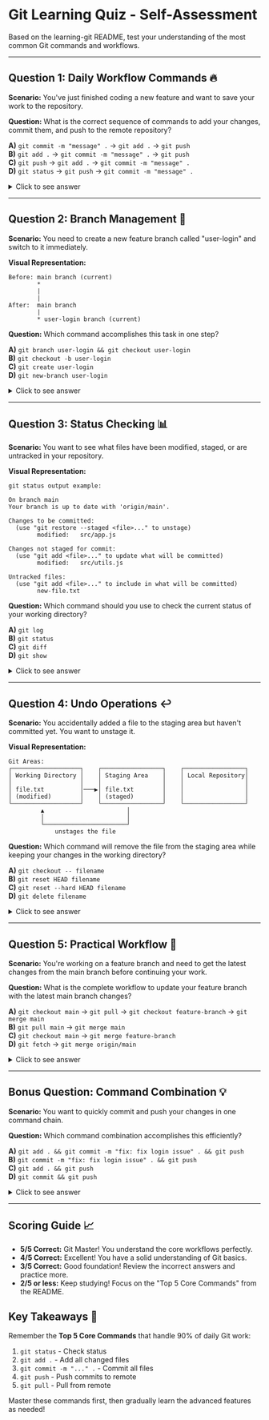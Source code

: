 # Git Learning Quiz - Self-Assessment

Based on the learning-git README, test your understanding of the most common Git commands and workflows.

---

## Question 1: Daily Workflow Commands 🔥

**Scenario:** You've just finished coding a new feature and want to save your work to the repository.

**Question:** What is the correct sequence of commands to add your changes, commit them, and push to the remote repository?

**A)** `git commit -m "message" .` → `git add .` → `git push`<br>
**B)** `git add .` → `git commit -m "message" .` → `git push`<br>
**C)** `git push` → `git add .` → `git commit -m "message" .`<br>
**D)** `git status` → `git push` → `git commit -m "message" .`<br>

<details>
<summary>Click to see answer</summary>

**Answer: B)** `git add .` → `git commit -m "message" .` → `git push`

**Visual Representation:**
```
Working Directory → Staging Area → Local Repository → Remote Repository
     (modified)        (staged)        (committed)        (pushed)
         ↓                ↓                ↓                ↓
    git add .      git commit -m        git push
```

**Explanation:** This is the correct Git workflow sequence:
1. `git add .` - Stages all modified files for commit
2. `git commit -m "message" .` - Creates a commit with your changes
3. `git push` - Uploads your commits to the remote repository

This sequence represents the "Top 5 Core Commands" mentioned in the README and handles 90% of daily Git work.
</details>

---

## Question 2: Branch Management 🌿

**Scenario:** You need to create a new feature branch called "user-login" and switch to it immediately.

**Visual Representation:**
```
Before: main branch (current)
        *
        |
        |
After:  main branch
        |
        * user-login branch (current)
```

**Question:** Which command accomplishes this task in one step?

**A)** `git branch user-login && git checkout user-login`<br>
**B)** `git checkout -b user-login`<br>
**C)** `git create user-login`<br>
**D)** `git new-branch user-login`<br>

<details>
<summary>Click to see answer</summary>

**Answer: B)** `git checkout -b user-login`

**Explanation:** The `git checkout -b` command creates a new branch and switches to it in one step. This is much more efficient than creating the branch first and then checking it out separately. This command is listed in the "Frequently Used (70% of the time)" section of the README.
</details>

---

## Question 3: Status Checking 📊

**Scenario:** You want to see what files have been modified, staged, or are untracked in your repository.

**Visual Representation:**
```
git status output example:

On branch main
Your branch is up to date with 'origin/main'.

Changes to be committed:
  (use "git restore --staged <file>..." to unstage)
        modified:   src/app.js

Changes not staged for commit:
  (use "git add <file>..." to update what will be committed)
        modified:   src/utils.js

Untracked files:
  (use "git add <file>..." to include in what will be committed)
        new-file.txt
```

**Question:** Which command should you use to check the current status of your working directory?

**A)** `git log`<br>
**B)** `git status`<br>
**C)** `git diff`<br>
**D)** `git show`<br>

<details>
<summary>Click to see answer</summary>

**Answer: B)** `git status`

**Explanation:** `git status` is the most frequently used command (mentioned as "most frequently used" in the README) and shows you:
- Which files are modified but not staged
- Which files are staged for commit
- Which files are untracked
- Current branch information
- Whether your branch is ahead/behind the remote

This command is essential for understanding what changes you have before committing.
</details>

---

## Question 4: Undo Operations ↩️

**Scenario:** You accidentally added a file to the staging area but haven't committed yet. You want to unstage it.

**Visual Representation:**
```
Git Areas:
┌───────────────────┐    ┌─────────────────┐    ┌─────────────────┐
│ Working Directory │    │ Staging Area    │    │ Local Repository│
│                   │    │                 │    │                 │
│ file.txt          │───▶│ file.txt        │    │                 │
│ (modified)        │    │ (staged)        │    │                 │
└───────────────────┘    └─────────────────┘    └─────────────────┘
         ▲                       │
         │                       │
         └───────────────────────┘
             unstages the file
```

**Question:** Which command will remove the file from the staging area while keeping your changes in the working directory?

**A)** `git checkout -- filename`<br>
**B)** `git reset HEAD filename`<br>
**C)** `git reset --hard HEAD filename`<br>
**D)** `git delete filename`<br>

<details>
<summary>Click to see answer</summary>

**Answer: B)** `git reset HEAD filename`

**Explanation:** `git reset HEAD filename` unstages the file from the staging area but keeps your changes in the working directory. This is useful when you've added a file with `git add` but want to unstage it before committing.

- `git checkout -- filename` would discard changes entirely
- `git reset --hard HEAD filename` would also discard changes
- `git delete filename` is not a valid Git command

This command is listed in the "Undo and Fix Commands" section of the README.
</details>

---

## Question 5: Practical Workflow 🚀

**Scenario:** You're working on a feature branch and need to get the latest changes from the main branch before continuing your work.

**Question:** What is the complete workflow to update your feature branch with the latest main branch changes?

**A)** `git checkout main` → `git pull` → `git checkout feature-branch` → `git merge main`<br>
**B)** `git pull main` → `git merge main`<br>
**C)** `git checkout main` → `git merge feature-branch`<br>
**D)** `git fetch` → `git merge origin/main`<br>

<details>
<summary>Click to see answer</summary>

**Answer: A)** `git checkout main` → `git pull` → `git checkout feature-branch` → `git merge main`

**Visual Representation:**
```
Step 1: git checkout main
main branch (current) ←── You are here
        |
        * feature-branch

Step 2: git pull
main branch (updated with latest changes) ←── You are here
        |
        * feature-branch

Step 3: git checkout feature-branch
main branch
        |
        * feature-branch (current) ←── You are here

Step 4: git merge main
main branch
        |
        * feature-branch (now has latest main changes) ←── You are here
```


**Explanation:** This is the complete workflow to update your feature branch:
1. `git checkout main` - Switch to main branch
2. `git pull` - Get latest changes from remote main branch
3. `git checkout feature-branch` - Switch back to your feature branch
4. `git merge main` - Merge the updated main branch into your feature branch

This workflow is demonstrated in "Scenario 1: Start New Feature" in the README and ensures your feature branch has the latest changes from main before you continue working.
</details>

---

## Bonus Question: Command Combination 💡

**Scenario:** You want to quickly commit and push your changes in one command chain.

**Question:** Which command combination accomplishes this efficiently?

**A)** `git add . && git commit -m "fix: fix login issue" . && git push`<br>
**B)** `git commit -m "fix: fix login issue" . && git push`<br>
**C)** `git add . && git push`<br>
**D)** `git commit && git push`<br>

<details>
<summary>Click to see answer</summary>

**Answer: A)** `git add . && git commit -m "fix: fix login issue" . && git push`

**Explanation:** This is the "Quick Commit Workflow" mentioned in the README's "Practical Command Combinations" section. The `&&` operator ensures each command only runs if the previous one succeeds, making it a safe and efficient way to:
1. Stage all changes
2. Commit with a descriptive message
3. Push to remote repository

This combination is perfect for quick commits when you're confident about your changes.
</details>

---

## Scoring Guide 📈

- **5/5 Correct:** Git Master! You understand the core workflows perfectly.
- **4/5 Correct:** Excellent! You have a solid understanding of Git basics.
- **3/5 Correct:** Good foundation! Review the incorrect answers and practice more.
- **2/5 or less:** Keep studying! Focus on the "Top 5 Core Commands" from the README.

## Key Takeaways 🎯

Remember the **Top 5 Core Commands** that handle 90% of daily Git work:
1. `git status` - Check status
2. `git add .` - Add all changed files  
3. `git commit -m "..." .` - Commit all files
4. `git push` - Push commits to remote
5. `git pull` - Pull from remote

Master these commands first, then gradually learn the advanced features as needed!

